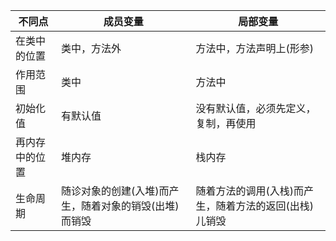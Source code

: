 

| 不同点         | 成员变量                                               | 局部变量                                               |
| -------------- | ------------------------------------------------------ | ------------------------------------------------------ |
| 在类中的位置   | 类中，方法外                                           | 方法中，方法声明上(形参)                               |
| 作用范围       | 类中                                                   | 方法中                                                 |
| 初始化值       | 有默认值                                               | 没有默认值，必须先定义，复制，再使用                   |
| 再内存中的位置 | 堆内存                                                 | 栈内存                                                 |
| 生命周期       | 随诊对象的创建(入堆)而产生，随着对象的销毁(出堆)而销毁 | 随着方法的调用(入栈)而产生，随着方法的返回(出栈)儿销毁 |


